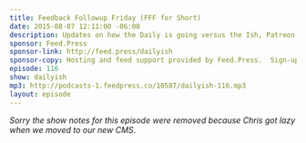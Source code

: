 ```yaml
---
title: Feedback Followup Friday (FFF for Short)
date: 2015-08-07 12:11:00 -06:00
description: Updates on how the Daily is going versus the Ish, Patreon update and a little bit more U2.
sponsor: Feed.Press
sponsor-link: http://feed.press/dailyish
sponsor-copy: Hosting and feed support provided by Feed.Press.  Sign-up today and try FeedPress on a 14 day trial (no contracts or commitments). Use promo code "dailyish" during checkout to get 10% off your first year.
episode: 116
show: dailyish
mp3: http://podcasts-1.feedpress.co/10587/dailyish-116.mp3
layout: episode
---
```


<em>Sorry the show notes for this episode were removed because Chris got lazy when we moved to our new CMS</em>.

